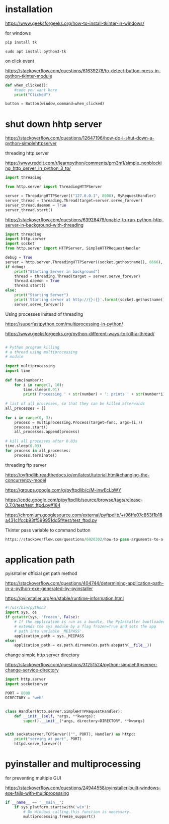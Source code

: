 
# installation

https://www.geeksforgeeks.org/how-to-install-tkinter-in-windows/

for windows

```python
pip install tk

```

```linux
sudo apt install python3-tk

```


on click event

https://stackoverflow.com/questions/61639278/to-detect-button-press-in-python-tkinter-module

```python
def when_clicked():
    #code you want here
    print("Clicked")

button = Button(window,command=when_clicked)

```

# shut down hhtp server

https://stackoverflow.com/questions/12647196/how-do-i-shut-down-a-python-simplehttpserver



threading http server

https://www.reddit.com/r/learnpython/comments/prn3m1/simple_nonblocking_http_server_in_python_3_to/



```python
import threading

from http.server import ThreadingHTTPServer

server = ThreadingHTTPServer(("127.0.0.1", 8000), MyRequestHandler)
server_thread = threading.Thread(target=server.serve_forever)
server_thread.daemon = True
server_thread.start()

```

https://stackoverflow.com/questions/63928479/unable-to-run-python-http-server-in-background-with-threading

```python
import threading
import http.server
import socket 
from http.server import HTTPServer, SimpleHTTPRequestHandler

debug = True
server = http.server.ThreadingHTTPServer((socket.gethostname(), 6666), SimpleHTTPRequestHandler)
if debug:
    print("Starting Server in background")
    thread = threading.Thread(target = server.serve_forever)
    thread.daemon = True
    thread.start()
else:
    print("Starting Server")
    print('Starting server at http://{}:{}'.format(socket.gethostname(), 6666))
    server.serve_forever()

```

Using processes instead of threading

https://superfastpython.com/multiprocessing-in-python/

https://www.geeksforgeeks.org/python-different-ways-to-kill-a-thread/

```python

# Python program killing
# a thread using multiprocessing
# module
 
import multiprocessing
import time
 
def func(number):
    for i in range(1, 10):
        time.sleep(0.01)
        print('Processing ' + str(number) + ': prints ' + str(number*i))
 
# list of all processes, so that they can be killed afterwards
all_processes = []
 
for i in range(0, 3):
    process = multiprocessing.Process(target=func, args=(i,))
    process.start()
    all_processes.append(process)
 
# kill all processes after 0.03s
time.sleep(0.03)
for process in all_processes:
    process.terminate()
```


threading ftp server

https://pyftpdlib.readthedocs.io/en/latest/tutorial.html#changing-the-concurrency-model

https://groups.google.com/g/pyftpdlib/c/M-inwEcLbWY

https://code.google.com/p/pyftpdlib/source/browse/tags/release-0.7.0/test/test_ftpd.py#184

https://chromium.googlesource.com/external/pyftpdlib/+/96ffe07c853f1b18a431c1fccb93ff599951dd5f/test/test_ftpd.py



Tkinter pass variable to command button

```python
https://stackoverflow.com/questions/6920302/how-to-pass-arguments-to-a-button-command-in-tkinter

```

# application path

pyisntaller official get path method

https://stackoverflow.com/questions/404744/determining-application-path-in-a-python-exe-generated-by-pyinstaller

https://pyinstaller.org/en/stable/runtime-information.html

```python
#!/usr/bin/python3
import sys, os
if getattr(sys, 'frozen', False):
    # If the application is run as a bundle, the PyInstaller bootloader
    # extends the sys module by a flag frozen=True and sets the app 
    # path into variable _MEIPASS'.
    application_path = sys._MEIPASS
else:
    application_path = os.path.dirname(os.path.abspath(__file__))

```

change simple http server directory

https://stackoverflow.com/questions/31251524/python-simplehttpserver-change-service-directory

```python
import http.server
import socketserver

PORT = 8000
DIRECTORY = "web"


class Handler(http.server.SimpleHTTPRequestHandler):
    def __init__(self, *args, **kwargs):
        super().__init__(*args, directory=DIRECTORY, **kwargs)


with socketserver.TCPServer(("", PORT), Handler) as httpd:
    print("serving at port", PORT)
    httpd.serve_forever()
```

# pyinstaller and multiprocessing

for preventing multiple GUI

https://stackoverflow.com/questions/24944558/pyinstaller-built-windows-exe-fails-with-multiprocessing

```python
if __name__ == '__main__':
    if sys.platform.startswith('win'):
        # On Windows calling this function is necessary.
        multiprocessing.freeze_support()

```